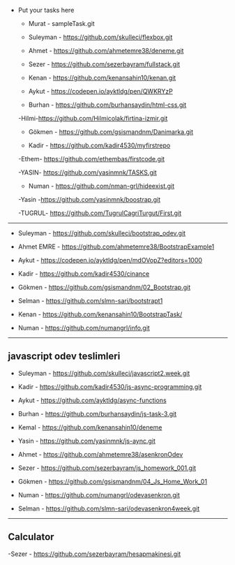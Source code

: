 - Put your tasks here

  - Murat - sampleTask.git

  - Suleyman - https://github.com/skulleci/flexbox.git

  - Ahmet - https://github.com/ahmetemre38/deneme.git

  - Sezer - https://github.com/sezerbayram/fullstack.git
  
  - Kenan  - https://github.com/kenansahin10/kenan.git

  - Aykut - https://codepen.io/ayktldg/pen/QWKRYzP 

  - Burhan - https://github.com/burhansaydin/html-css.git
  
  -Hilmi-https://github.com/Hilmicolak/firtina-izmir.git
  
  - Gökmen - https://github.com/gsismandnm/Danimarka.git
  
   - Kadir - https://github.com/kadir4530/myfirstrepo

  -Ethem-   https://github.com/ethembas/firstcode.git

  -YASIN- https://github.com/yasinmnk/TASKS.git
 
  - Numan -  https://github.com/nman-grl/hideexist.git
  
  -Yasin -https://github.com/yasinmnk/boostrap.git
  
  -TUGRUL- https://github.com/TugrulCagriTurgut/First.git

---------------------------------

  - Suleyman - https://github.com/skulleci/bootstrap_odev.git
  
  - Ahmet EMRE - https://github.com/ahmetemre38/BootstrapExample1

  - Aykut - https://codepen.io/ayktldg/pen/mdOVopZ?editors=1000

  - Kadir - https://github.com/kadir4530/cinance
  
  - Gökmen - https://github.com/gsismandnm/02_Bootstrap.git

  - Selman - https://github.com/slmn-sari/bootstrapt1
  
  - Kenan - https://github.com/kenansahin10/BootstrapTask/
  
  - Numan - https://github.com/numangrl/info.git
  
---------------------------------------------------------------
javascript odev teslimleri
---------------------------------------------------------------
- Suleyman - https://github.com/skulleci/javascript2.week.git  

- Kadir - https://github.com/kadir4530/js-async-programming.git

- Aykut - https://github.com/ayktldg/async-functions

- Burhan - https://github.com/burhansaydin/js-task-3.git

- Kemal -  https://github.com/kenansahin10/deneme

- Yasin - https://github.com/yasinmnk/js-aync.git

- Ahmet - https://github.com/ahmetemre38/asenkronOdev  

- Sezer - https://github.com/sezerbayram/js_homework_001.git  

- Gökmen - https://github.com/gsismandnm/04_Js_Home_Work_01

- Numan - https://github.com/numangrl/odevasenkron.git

- Selman - https://github.com/slmn-sari/odevasenkron4week.git

---------------------------------------------------------------
Calculator
---------------------------------------------------------------

  -Sezer - https://github.com/sezerbayram/hesapmakinesi.git


